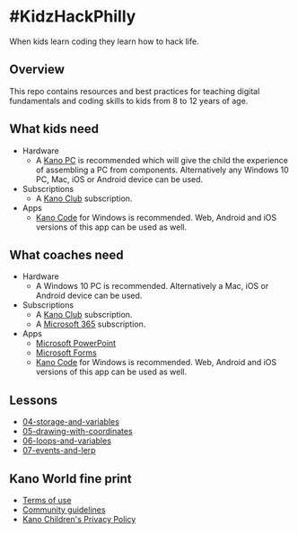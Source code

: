# #KidzHackPhilly

When kids learn coding they learn how to hack life.

## Overview

This repo contains resources and best practices for teaching digital fundamentals and coding skills to kids from 8 to 12 years of age.

## What kids need

* Hardware
  * A [Kano PC](https://kano.me/us/store/products/kano-pc) is recommended which will give the child the experience of assembling a PC from components. Alternatively any Windows 10 PC, Mac, iOS or Android device can be used.
* Subscriptions
  * A [Kano Club](https://club.kano.me/) subscription.
* Apps
  * [Kano Code](https://www.microsoft.com/store/productId/9P4Q1393C2DZ) for Windows is recommended. Web, Android and iOS versions of this app can be used as well.

## What coaches need

* Hardware
  * A Windows 10 PC is recommended. Alternatively a Mac, iOS or Android device can be used.
* Subscriptions
  * A [Kano Club](https://club.kano.me/) subscription.
  * A [Microsoft 365](https://www.microsoft.com/en-us/microsoft-365) subscription.
* Apps
  * [Microsoft PowerPoint](https://www.microsoft.com/en-us/microsoft-365/powerpoint)
  * [Microsoft Forms](https://go.microsoft.com/fwlink/p/?linkid=2115709)
  * [Kano Code](https://www.microsoft.com/store/productId/9P4Q1393C2DZ) for Windows is recommended. Web, Android and iOS versions of this app can be used as well.

## Lessons

* [04-storage-and-variables](./04-storage-and-variables/)
* [05-drawing-with-coordinates](./05-drawing-with-coordinates/)
* [06-loops-and-variables](./06-loops-and-variables/)
* [07-events-and-lerp](./07-events-and-lerp/)

## Kano World fine print

* [Terms of use](https://world.kano.me/terms-of-use)
* [Community guidelines](https://world.kano.me/community-guidelines)
* [Kano Children's Privacy Policy](https://world.kano.me/privacy-policy)
